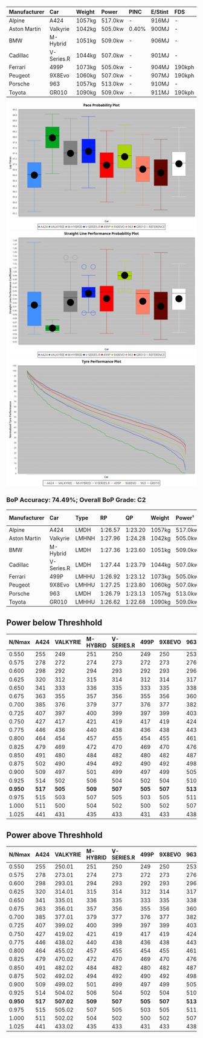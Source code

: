 | Manufacturer | Car        | Weight | Power   | PINC    | E/Stint | FDS     |
|:-|:-|:-|:-|:-|:-|:-|
| Alpine       | A424       | 1057kg | 517.0kw |    -    | 916MJ   |    -    |
| Aston Martin | Valkyrie   | 1042kg | 505.0kw | 0.40%   | 900MJ   |    -    |
| BMW          | M-Hybrid   | 1051kg | 509.0kw |    -    | 906MJ   |    -    |
| Cadillac     | V-Series.R | 1044kg | 507.0kw |    -    | 901MJ   |    -    |
| Ferrari      | 499P       | 1073kg | 505.0kw |    -    | 904MJ   | 190kph  |
| Peugeot      | 9X8Evo     | 1060kg | 507.0kw |    -    | 907MJ   | 190kph  |
| Porsche      | 963        | 1057kg | 513.0kw |    -    | 910MJ   |    -    |
| Toyota       | GR010      | 1090kg | 509.0kw |    -    | 911MJ   | 190kph  |

![PACECHART](./IMG/ACOMETHOD.png)
![STRAIGHTLINEPERFORMANCECHART](./IMG/ACOMETHOD_sp.png)
![TYREPERFORMANCECHART](./IMG/ACOMETHOD_tw.png)

### BoP Accuracy: 74.49%; Overall BoP Grade: C2
| Manufacturer | Car        | Type  | RP      | QP      | Weight | Power¹  | Threshhold | PINC    | Power²   | E/Stint | AVG Vmax  | FDS     | RDLC | L/Stint | BOP-Grade | Model Accuracy | Model Points | Match% | SimDiff |
|:-|:-|:-|:-|:-|:-|:-|:-|:-|:-|:-|:-|:-|:-|:-|:-|:-|:-|:-|:-|
| Alpine       | A424       | LMDH  | 1:26.57 | 1:23.20 | 1057kg | 517.0kw | 210.0kph   |    -    | 517.00kw |  916MJ  | 269.34kph |    -    | 1.02 | 43      | -D1       | 99.37%         | 2056         | 69.63% | +0.25   |
| Aston Martin | Valkyrie   | LMHNH | 1:27.96 | 1:24.28 | 1042kg | 505.0kw | 210.0kph   | 0.40%   | 507.00kw |  900MJ  | 260.16kph |    -    | 1.05 | 43      | +Ω1       | 100.00%        | 247          | 30.84% | #       |
| BMW          | M-Hybrid   | LMDH  | 1:27.36 | 1:23.60 | 1051kg | 509.0kw | 210.0kph   |    -    | 509.00kw |  906MJ  | 270.69kph |    -    | 1.02 | 43      | +B1       | 99.20%         | 3081         | 86.71% | +0.26   |
| Cadillac     | V-Series.R | LMDH  | 1:27.44 | 1:23.79 | 1044kg | 507.0kw | 210.0kph   |    -    | 507.00kw |  901MJ  | 272.43kph |    -    | 1.02 | 43      | +C2       | 99.22%         | 5358         | 73.86% | +0.27   |
| Ferrari      | 499P       | LMHHU | 1:26.92 | 1:23.12 | 1073kg | 505.0kw | 210.0kph   |    -    | 505.00kw |  904MJ  | 270.07kph | 190kph  | 1.03 | 43      | -A2       | 99.93%         | 6954         | 90.49% | +0.26   |
| Peugeot      | 9X8Evo     | LMHHU | 1:27.25 | 1:23.80 | 1060kg | 507.0kw | 210.0kph   |    -    | 507.00kw |  907MJ  | 280.29kph | 190kph  | 0.99 | 43      | +B1       | 100.00%        | 1458         | 89.07% | +0.37   |
| Porsche      | 963        | LMDH  | 1:26.79 | 1:23.13 | 1057kg | 513.0kw | 210.0kph   |    -    | 513.00kw |  910MJ  | 270.45kph |    -    | 1.01 | 43      | -B2       | 99.87%         | 14199        | 82.80% | -0.05   |
| Toyota       | GR010      | LMHHU | 1:26.62 | 1:22.68 | 1090kg | 509.0kw | 210.0kph   |    -    | 509.00kw |  911MJ  | 266.67kph | 190kph  | 1.02 | 43      | -C2       | 99.92%         | 5012         | 72.54% | +0.26   |

## Power below Threshhold
| N/Nmax    | A424    | VALKYRIE | M-HYBRID | V-SERIES.R | 499P    | 9X8EVO  | 963     | GR010   |
|:-|:-|:-|:-|:-|:-|:-|:-|:-|
|  0.550    |  255    |  249     |  251     |  250       |  249    |  250    |  253    |  251    |
|  0.575    |  278    |  272     |  274     |  273       |  272    |  273    |  276    |  274    |
|  0.600    |  298    |  292     |  294     |  293       |  292    |  293    |  296    |  294    |
|  0.625    |  320    |  312     |  315     |  314       |  312    |  314    |  317    |  315    |
|  0.650    |  341    |  333     |  336     |  335       |  333    |  335    |  338    |  336    |
|  0.675    |  363    |  355     |  357     |  356       |  355    |  356    |  360    |  357    |
|  0.700    |  385    |  376     |  379     |  377       |  376    |  377    |  382    |  379    |
|  0.725    |  407    |  397     |  400     |  399       |  397    |  399    |  403    |  400    |
|  0.750    |  427    |  417     |  421     |  419       |  417    |  419    |  424    |  421    |
|  0.775    |  446    |  436     |  440     |  438       |  436    |  438    |  443    |  440    |
|  0.800    |  464    |  454     |  457     |  455       |  454    |  455    |  461    |  457    |
|  0.825    |  479    |  469     |  472     |  470       |  469    |  470    |  476    |  472    |
|  0.850    |  491    |  480     |  484     |  482       |  480    |  482    |  487    |  484    |
|  0.875    |  502    |  490     |  494     |  492       |  490    |  492    |  498    |  494    |
|  0.900    |  509    |  497     |  501     |  499       |  497    |  499    |  505    |  501    |
|  0.925    |  514    |  502     |  506     |  504       |  502    |  504    |  510    |  506    |
| **0.950** | **517** | **505**  | **509**  | **507**    | **505** | **507** | **513** | **509** |
|  0.975    |  515    |  503     |  507     |  505       |  503    |  505    |  511    |  507    |
|  1.000    |  511    |  500     |  504     |  502       |  500    |  502    |  507    |  504    |
|  1.025    |  441    |  431     |  435     |  433       |  431    |  433    |  438    |  435    |

## Power above Threshhold
| N/Nmax    | A424    | VALKYRIE   | M-HYBRID | V-SERIES.R | 499P    | 9X8EVO  | 963     | GR010   |
|:-|:-|:-|:-|:-|:-|:-|:-|:-|
|  0.550    |  255    |  250.01    |  251     |  250       |  249    |  250    |  253    |  251    |
|  0.575    |  278    |  273.01    |  274     |  273       |  272    |  273    |  276    |  274    |
|  0.600    |  298    |  293.01    |  294     |  293       |  292    |  293    |  296    |  294    |
|  0.625    |  320    |  314.01    |  315     |  314       |  312    |  314    |  317    |  315    |
|  0.650    |  341    |  335.01    |  336     |  335       |  333    |  335    |  338    |  336    |
|  0.675    |  363    |  356.01    |  357     |  356       |  355    |  356    |  360    |  357    |
|  0.700    |  385    |  377.01    |  379     |  377       |  376    |  377    |  382    |  379    |
|  0.725    |  407    |  399.02    |  400     |  399       |  397    |  399    |  403    |  400    |
|  0.750    |  427    |  419.02    |  421     |  419       |  417    |  419    |  424    |  421    |
|  0.775    |  446    |  438.02    |  440     |  438       |  436    |  438    |  443    |  440    |
|  0.800    |  464    |  455.02    |  457     |  455       |  454    |  455    |  461    |  457    |
|  0.825    |  479    |  470.02    |  472     |  470       |  469    |  470    |  476    |  472    |
|  0.850    |  491    |  482.02    |  484     |  482       |  480    |  482    |  487    |  484    |
|  0.875    |  502    |  492.02    |  494     |  492       |  490    |  492    |  498    |  494    |
|  0.900    |  509    |  499.02    |  501     |  499       |  497    |  499    |  505    |  501    |
|  0.925    |  514    |  504.02    |  506     |  504       |  502    |  504    |  510    |  506    |
| **0.950** | **517** | **507.02** | **509**  | **507**    | **505** | **507** | **513** | **509** |
|  0.975    |  515    |  505.02    |  507     |  505       |  503    |  505    |  511    |  507    |
|  1.000    |  511    |  502.02    |  504     |  502       |  500    |  502    |  507    |  504    |
|  1.025    |  441    |  433.02    |  435     |  433       |  431    |  433    |  438    |  435    |
